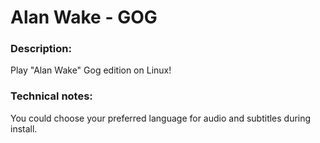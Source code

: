# Alan Wake - GOG

### Description:
Play "Alan Wake" Gog edition on Linux!

### Technical notes:
You could choose your preferred language for audio and subtitles during install.
